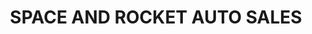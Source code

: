 ---
title: "SPACE AND ROCKET AUTO SALES"
url: /hazel-green/space-and-rocket-auto-sales/
shop: car
---